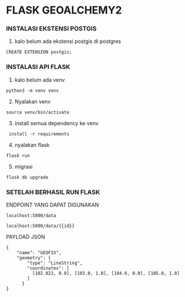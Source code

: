 # FLASK GEOALCHEMY2 

### INSTALASI EKSTENSI POSTGIS
1. kalo belum ada ekstensi postgis di postgres
```
CREATE EXTENSION postgis;
```
### INSTALASI API FLASK
1. kalo belum ada venv
```
python3 -m venv venv
```
2. Nyalakan venv
 ```
 source venv/bin/activate
 ```
3. install semua dependency ke venv
```
 install -r requirements
```
4. nyalakan flask
```
flask run 
```
5. migrasi
```
flask db upgrade 
```


### SETELAH BERHASIL RUN FLASK
ENDPOINT YANG DAPAT DIGUNAKAN
```
localhost:5000/data
```
```
localhost:5000/data/{{id}}
```
PAYLOAD JSON
```
{
    "name": "GEOFIX",
    "geometry": {
        "type": "LineString",
        "coordinates": [
          [102.022, 0.0], [103.0, 1.0], [104.0, 0.0], [105.0, 1.0]
        ]
      }
}
```
